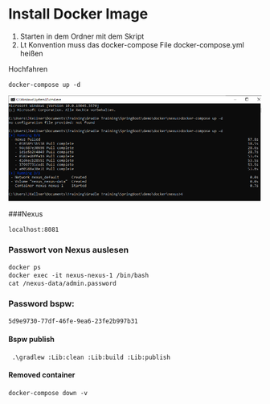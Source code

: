 

# Install Docker Image

1. Starten in dem Ordner mit dem Skript
2. Lt Konvention muss das docker-compose File docker-compose.yml heißen 

Hochfahren 
```
docker-compose up -d
```

![Docker Image](img/docker.PNG)

###Nexus 
```
localhost:8081
```

### Passwort von Nexus auslesen 
```
docker ps
docker exec -it nexus-nexus-1 /bin/bash
cat /nexus-data/admin.password
```

### Password bspw:
```
5d9e9730-77df-46fe-9ea6-23fe2b997b31
```

#### Bspw publish 
```
 .\gradlew :Lib:clean :Lib:build :Lib:publish
```

#### Removed container
```
docker-compose down -v 
```